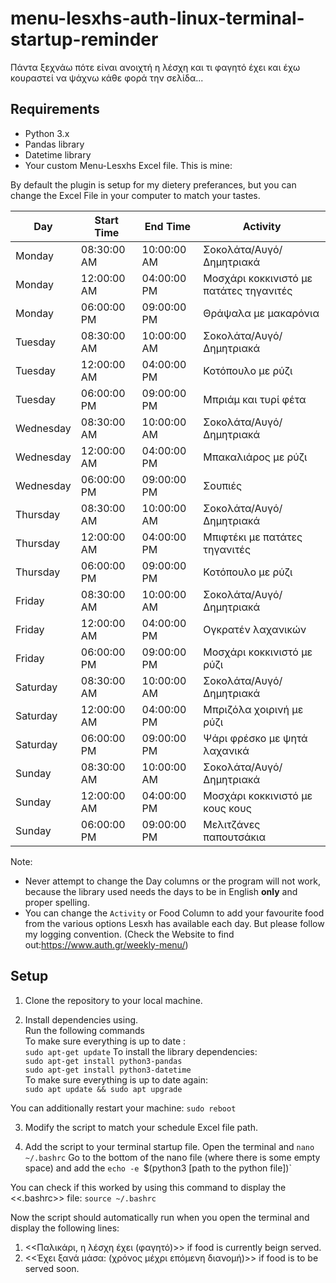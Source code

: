# menu-lesxhs-auth-linux-terminal-startup-reminder
Πάντα ξεχνάω πότε είναι ανοιχτή η λέσχη και τι φαγητό έχει και έχω κουραστεί να ψάχνω κάθε φορά την σελίδα...

## Requirements

- Python 3.x
- Pandas library
- Datetime library
- Your custom Menu-Lesxhs Excel file. This is mine: 

By default the plugin is setup for my dietery preferances, but you can change the Excel File in your computer to match your tastes.

| Day       | Start Time  | End Time    | Activity                                 |
| --------- | ----------- | ----------- | ---------------------------------------- |
| Monday    | 08:30:00 AM | 10:00:00 AM | Σοκολάτα/Αυγό/Δημητριακά                 |
| Monday    | 12:00:00 AM | 04:00:00 PM | Μοσχάρι κοκκινιστό με  πατάτες τηγανιτές |
| Monday    | 06:00:00 PM | 09:00:00 PM | Θράψαλα με μακαρόνια                     |
| Tuesday   | 08:30:00 AM | 10:00:00 AM | Σοκολάτα/Αυγό/Δημητριακά                 |
| Tuesday   | 12:00:00 AM | 04:00:00 PM | Κοτόπουλο με ρύζι                        |
| Tuesday   | 06:00:00 PM | 09:00:00 PM | Μπριάμ και τυρί φέτα                     |
| Wednesday | 08:30:00 AM | 10:00:00 AM | Σοκολάτα/Αυγό/Δημητριακά                 |
| Wednesday | 12:00:00 AM | 04:00:00 PM | Μπακαλιάρος με ρύζι                      |
| Wednesday | 06:00:00 PM | 09:00:00 PM | Σουπιές                                  |
| Thursday  | 08:30:00 AM | 10:00:00 AM | Σοκολάτα/Αυγό/Δημητριακά                 |
| Thursday  | 12:00:00 AM | 04:00:00 PM | Μπιφτέκι με πατάτες τηγανιτές            |
| Thursday  | 06:00:00 PM | 09:00:00 PM | Κοτόπουλο με ρύζι                        |
| Friday    | 08:30:00 AM | 10:00:00 AM | Σοκολάτα/Αυγό/Δημητριακά                 |
| Friday    | 12:00:00 AM | 04:00:00 PM | Ογκρατέν λαχανικών                       |
| Friday    | 06:00:00 PM | 09:00:00 PM | Μοσχάρι κοκκινιστό με  ρύζι              |
| Saturday  | 08:30:00 AM | 10:00:00 AM | Σοκολάτα/Αυγό/Δημητριακά                 |
| Saturday  | 12:00:00 AM | 04:00:00 PM | Μπριζόλα χοιρινή με ρύζι                 |
| Saturday  | 06:00:00 PM | 09:00:00 PM | Ψάρι φρέσκο με ψητά λαχανικά             |
| Sunday    | 08:30:00 AM | 10:00:00 AM | Σοκολάτα/Αυγό/Δημητριακά                 |
| Sunday    | 12:00:00 AM | 04:00:00 PM | Μοσχάρι κοκκινιστό με κους κους          |
| Sunday    | 06:00:00 PM | 09:00:00 PM | Μελιτζάνες παπουτσάκια                   |

Note: 
* Never attempt to change the Day columns or the program will not work, because the library used needs the days to be in English **only** and proper spelling.
* You can change the `Activity` or Food Column to add your favourite food from the various options Lesxh has available each day. But please follow my logging convention. (Check the Website to find out:https://www.auth.gr/weekly-menu/)


## Setup

1. Clone the repository to your local machine.

2. Install dependencies using.\
Run the following commands\
To make sure everything is up to date :\
` sudo apt-get update `
To install the library dependencies:\
` sudo apt-get install python3-pandas `\
` sudo apt-get install python3-datetime `\
To make sure everything is up to date again:\
` sudo apt update && sudo apt upgrade `
 
You can additionally restart your machine:
`sudo reboot` 

3. Modify the script to match your schedule Excel file path.
  
4. Add the script to your terminal startup file.
Open the terminal and 
`nano ~/.bashrc`
Go to the bottom of the nano file (where there is some empty space) and add the 
`echo -e `$(python3 [path to the python file])`

You can check if this worked by using this command to display the <<.bashrc>> file:
`source ~/.bashrc`


Now the script should automatically run when you open the terminal and display the following lines:

1. <<Παλικάρι, η λέσχη έχει (φαγητό)>> if food is currently beign served.
2. <<Έχει ξανά μάσα: (χρόνος μέχρι επόμενη διανομή)>> if food is to be served soon.
